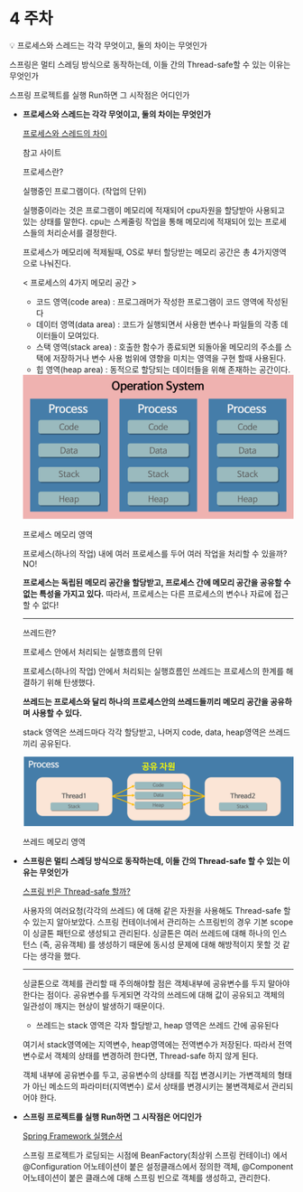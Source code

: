 # 4 주차

<aside>
💡 프로세스와 스레드는 각각 무엇이고, 둘의 차이는 무엇인가

스프링은 멀티 스레딩 방식으로 동작하는데, 이들 간의 Thread-safe할 수 있는 이유는 무엇인가

스프링 프로젝트를 실행 Run하면 그 시작점은 어디인가

</aside>

- **프로세스와 스레드는 각각 무엇이고, 둘의 차이는 무엇인가**
    
    [프로세스와 스레드의 차이](https://velog.io/@raejoonee/%ED%94%84%EB%A1%9C%EC%84%B8%EC%8A%A4%EC%99%80-%EC%8A%A4%EB%A0%88%EB%93%9C%EC%9D%98-%EC%B0%A8%EC%9D%B4)
    
    참고 사이트
    
    프로세스란?
    
    실행중인 프로그램이다. (작업의 단위)
    
    실행중이라는 것은 프로그램이 메모리에 적재되어 cpu자원을 할당받아 사용되고 있는 상태를 말한다. cpu는 스케줄링 작업을 통해 메모리에 적재되어 있는 프로세스들의 처리순서를 결정한다.
    
     
    
    프로세스가 메모리에 적제될때, OS로 부터 할당받는 메모리 공간은 총 4가지영역으로 나눠진다.
    
    <  프로세스의 4가지 메모리 공간 >
    
    - 코드 영역(code area) : 프로그래머가 작성한 프로그램이 코드 영역에 작성된다
    - 데이터 영역(data area) : 코드가 실행되면서 사용한 변수나 파일들의 각종 데이터들이 모여있다.
    - 스택 영역(stack area) : 호출한 함수가 종료되면 되돌아올 메모리의 주소를 스택에 저장하거나 변수 사용 범위에 영향을 미치는 영역을 구현 할때 사용된다.
    - 힙 영역(heap area) : 동적으로 할당되는 데이터들을 위해 존재하는 공간이다.
    
    <img src="./images/taemin-1.png">
    
    프로세스 메모리 영역
    
    프로세스(하나의 작업) 내에 여러 프로세스를 두어 여러 작업을 처리할 수 있을까? NO!
    
    **프로세스는 독립된 메모리 공간을 할당받고, 프로세스 간에 메모리 공간을 공유할 수 없는 특성을 가지고 있다.** 따라서, 프로세스는 다른 프로세스의 변수나 자료에 접근할 수 없다!
    
    ---
    
    쓰레드란?
    
    프로세스 안에서 처리되는 실행흐름의 단위
    
    프로세스(하나의 작업) 안에서 처리되는 실행흐름인 쓰레드는 프로세스의 한계를 해결하기 위해 탄생했다. 
    
    **쓰레드는 프로세스와 달리 하나의 프로세스안의 쓰레드들끼리 메모리 공간을 공유하며 사용할 수 있다.** 
    
    stack 영역은 쓰레드마다 각각 할당받고, 나머지 code, data, heap영역은 쓰레드끼리 공유된다.
    
     <img src="./images/taemin-2.png">
    
    쓰레드 메모리 영역
    
- **스프링은 멀티 스레딩 방식으로 동작하는데, 이들 간의 Thread-safe 할 수 있는 이유는 무엇인가**
    
    [스프링 빈은 Thread-safe 할까?](https://alwayspr.tistory.com/m/11)
    
    사용자의 여러요청(각각의 쓰레드) 에 대해 같은 자원을 사용해도 Thread-safe 할 수 있는지 알아보았다. 스프링 컨테이너에서 관리하는 스프링빈의 경우 기본 scope이 싱글톤 패턴으로 생성되고 관리된다. 싱글톤은 여러 쓰레드에 대해 하나의 인스턴스 (즉, 공유객체) 를 생성하기 때문에 동시성 문제에 대해 해방적이지 못할 것 같다는 생각을 했다. 
    
    ---
    
    싱글톤으로 객체를 관리할 때 주의해야할 점은 객체내부에 공유변수를 두지 말아야 한다는 점이다. 공유변수를 두게되면 각각의 쓰레드에 대해 값이 공유되고 객체의 일관성이 깨지는 현상이 발생하기 때문이다. 
    
    - 쓰레드는 stack 영역은 각자 할당받고, heap 영역은 쓰레드 간에 공유된다
    
    여기서 stack영역에는 지역변수, heap영역에는 전역변수가 저장된다. 따라서 전역변수로서 객체의 상태를 변경하려 한다면, Thread-safe 하지 않게 된다. 
    
    객체 내부에 공유변수를 두고, 공유변수의 상태를 직접 변경시키는 가변객체의 형태가 아닌 메소드의 파라미터(지역변수) 로서 상태를 변경시키는 불변객체로서 관리되어야 한다.
    
- **스프링 프로젝트를 실행 Run하면 그 시작점은 어디인가**
    
    [Spring Framework 실행순서](https://javannspring.tistory.com/231)
    
    스프링 프로젝트가 로딩되는 시점에 BeanFactory(최상위 스프링 컨테이너) 에서 @Configuration 어노테이션이 붙은 설정클래스에서 정의한 객체, @Component 어노테이션이 붙은 클래스에 대해 스프링 빈으로 객체를 생성하고, 관리한다.
